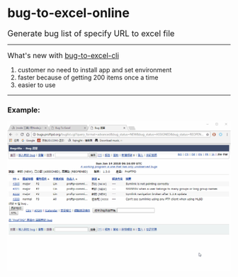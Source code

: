 # bug-to-excel-online

<font size=4>Generate bug list of specify URL to excel file</font>

----------

<font size=3>What's new with [bug-to-excel-cli](https://github.com/liqingjht/bug-to-excel-cli "bug-to-excel-cli")</font>

1. customer no need to install app and set environment
2. faster because of getting 200 items once a time
3. easier to use

----------

### Example: ###

![demo](/images/bug-online-demo.gif)
